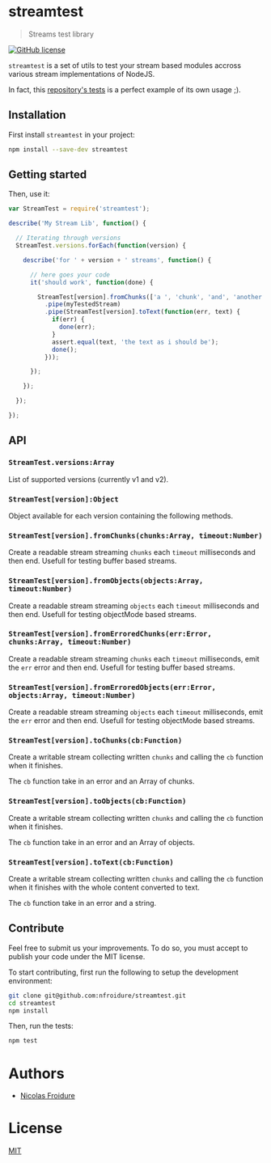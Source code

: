 [//]: # ( )
[//]: # (This file is automatically generated by a `metapak`)
[//]: # (module. Do not change it  except between the)
[//]: # (`content:start/end` flags, your changes would)
[//]: # (be overridden.)
[//]: # ( )
# streamtest
> Streams test library

[![GitHub license](https://img.shields.io/badge/license-MIT-blue.svg)](https://github.com/nfroidure/streamtest/blob/main/LICENSE)


[//]: # (::contents:start)

`streamtest` is a set of utils to test your stream based modules accross various
 stream implementations of NodeJS.

In fact, this [repository's tests](https://github.com/nfroidure/streamtest/blob/master/tests/index.mocha.js)
 is a perfect example of its own usage ;).

## Installation

First install `streamtest` in your project:
```sh
npm install --save-dev streamtest
```

## Getting started

Then, use it:

```js
var StreamTest = require('streamtest');

describe('My Stream Lib', function() {

  // Iterating through versions
  StreamTest.versions.forEach(function(version) {

    describe('for ' + version + ' streams', function() {

      // here goes your code
      it('should work', function(done) {

        StreamTest[version].fromChunks(['a ', 'chunk', 'and', 'another'])
          .pipe(myTestedStream)
          .pipe(StreamTest[version].toText(function(err, text) {
            if(err) {
              done(err);
            }
            assert.equal(text, 'the text as i should be');
            done();
          }));

      });

    });

  });

});
```

## API

### `StreamTest.versions:Array`
List of supported versions (currently v1 and v2).

### `StreamTest[version]:Object`
Object available for each version containing the following methods.

### `StreamTest[version].fromChunks(chunks:Array, timeout:Number)`

Create a readable stream streaming `chunks` each `timeout` milliseconds and then
 end. Usefull for testing buffer based streams.

### `StreamTest[version].fromObjects(objects:Array, timeout:Number)`

Create a readable stream streaming `objects` each `timeout` milliseconds and
 then end. Usefull for testing objectMode based streams.

### `StreamTest[version].fromErroredChunks(err:Error, chunks:Array, timeout:Number)`

Create a readable stream streaming `chunks` each `timeout` milliseconds, emit
 the `err` error and then end. Usefull for testing buffer based streams.

### `StreamTest[version].fromErroredObjects(err:Error, objects:Array, timeout:Number)`

Create a readable stream streaming `objects` each `timeout` milliseconds, emit
 the `err` error and then end. Usefull for testing objectMode based streams.

### `StreamTest[version].toChunks(cb:Function)`

Create a writable stream collecting written `chunks` and calling the `cb`
 function when it finishes.

The `cb` function take in an error and an Array of chunks.

### `StreamTest[version].toObjects(cb:Function)`

Create a writable stream collecting written `chunks` and calling the `cb`
 function when it finishes.

The `cb` function take in an error and an Array of objects.

### `StreamTest[version].toText(cb:Function)`

Create a writable stream collecting written `chunks` and calling the `cb`
 function when it finishes with the whole content converted to text.

The `cb` function take in an error and a string.

## Contribute

Feel free to submit us your improvements. To do so, you must accept to publish
 your code under the MIT license.

To start contributing, first run the following to setup the development
 environment:
```sh
git clone git@github.com:nfroidure/streamtest.git
cd streamtest
npm install
```

Then, run the tests:
```sh
npm test
```

[//]: # (::contents:end)

# Authors
- [Nicolas Froidure](https://insertafter.com/en/index.html)

# License
[MIT](https://github.com/nfroidure/streamtest/blob/main/LICENSE)
